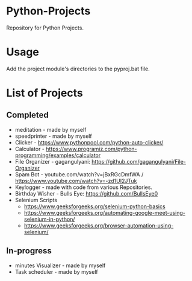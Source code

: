 # Python-Projects
Repository for Python Projects.

# Usage
Add the project module's directories to the pyproj.bat file.

# List of Projects

## Completed

* meditation - made by myself
* speedprinter - made by myself
* Clicker - https://www.pythonpool.com/python-auto-clicker/
* Calculator - https://www.programiz.com/python-programming/examples/calculator
* File Organizer - gagangulyani: https://github.com/gagangulyani/File-Organizer
* Spam Bot - youtube.com/watch?v=jBxRGcDmfWA / https://www.youtube.com/watch?v=-zd1UI2JTuk
* Keylogger - made with code from various Repositories.
* Birthday Wisher - Bulls Eye: https://github.com/BullsEye0
* Selenium Scripts 
    - https://www.geeksforgeeks.org/selenium-python-basics
    - https://www.geeksforgeeks.org/automating-google-meet-using-selenium-in-python/
    - https://www.geeksforgeeks.org/browser-automation-using-selenium/



## In-progress

* minutes Visualizer - made by myself
* Task scheduler - made by myself
